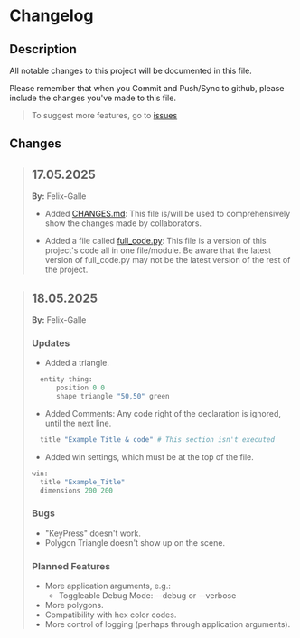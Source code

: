 # Changelog

## Description

All notable changes to this project will be documented in this file.

Please remember that when you Commit and Push/Sync to github, please include the changes you've made to this file.

> To suggest more features, go to [issues](https://github.com/Felix-Galle/V-Engine/isses)

## Changes

> ## 17.05.2025
>
> __By:__ Felix-Galle
>
> - Added [CHANGES.md](https://github.com/Felix-Galle/V-Engine/CHANGES.md):
> This file is/will be used to comprehensively show the changes made by collaborators.
>
> - Added a file called [full_code.py](https://github.com/Felix-Galle/V-Engine/full_code.py):
> This file is a version of this project's code all in one file/module.
> Be aware that the latest version of full_code.py may not be the latest version of the rest of the project.
>

> ## 18.05.2025
>
> __By:__ Felix-Galle
>
> ### Updates
>
> - Added a triangle.
>
>~~~python
>   entity thing:
>       position 0 0
>       shape triangle "50,50" green
>~~~
>
> - Added Comments: Any code right of the declaration is ignored, until the next line.
>
>~~~python
>   title "Example Title & code" # This section isn't executed
>~~~
>
> - Added win settings, which must be at the top of the file.
>
>~~~python
>win:
>   title "Example_Title"
>   dimensions 200 200
>~~~
>
> ### Bugs
>
> - "KeyPress" doesn't work.
> - Polygon Triangle doesn't show up on the scene.
>
> ### Planned Features
>
> - More application arguments, e.g.:
>   - Toggleable Debug Mode: --debug or --verbose
> - More polygons.
> - Compatibility with hex color codes.
> - More control of logging (perhaps through application arguments).
